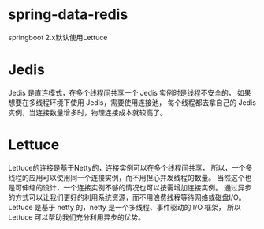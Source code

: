 # spring-data-redis

springboot 2.x默认使用Lettuce

# Jedis
Jedis 是直连模式，在多个线程间共享一个 Jedis 实例时是线程不安全的，
如果想要在多线程环境下使用 Jedis，需要使用连接池，
每个线程都去拿自己的 Jedis 实例，当连接数量增多时，物理连接成本就较高了。

# Lettuce
Lettuce的连接是基于Netty的，连接实例可以在多个线程间共享，
所以，一个多线程的应用可以使用同一个连接实例，而不用担心并发线程的数量。
当然这个也是可伸缩的设计，一个连接实例不够的情况也可以按需增加连接实例。
通过异步的方式可以让我们更好的利用系统资源，而不用浪费线程等待网络或磁盘I/O。
Lettuce 是基于 netty 的，netty 是一个多线程、事件驱动的 I/O 框架，
所以 Lettuce 可以帮助我们充分利用异步的优势。
